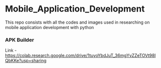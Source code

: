 # Mobile_Application_Development
This repo consists with all the codes and images used in researching on mobile application development with python

### APK Builder
Link - https://colab.research.google.com/drive/1tuyoYbdJuT_36mgYvZZeTOVt98lQbKKe?usp=sharing

